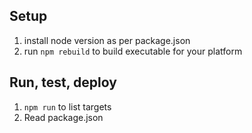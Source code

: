 ## Setup

1. install node version as per package.json
2. run `npm rebuild` to build executable for your platform

## Run, test, deploy

1. `npm run` to list targets 
2. Read package.json
